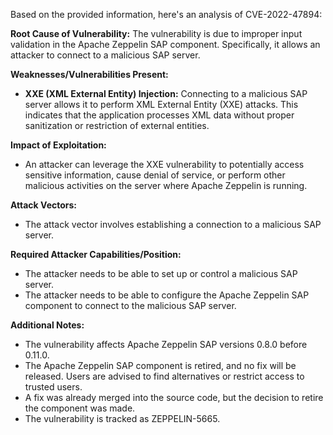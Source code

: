 Based on the provided information, here's an analysis of CVE-2022-47894:

**Root Cause of Vulnerability:**
The vulnerability is due to improper input validation in the Apache Zeppelin SAP component. Specifically, it allows an attacker to connect to a malicious SAP server.

**Weaknesses/Vulnerabilities Present:**
- **XXE (XML External Entity) Injection:** Connecting to a malicious SAP server allows it to perform XML External Entity (XXE) attacks. This indicates that the application processes XML data without proper sanitization or restriction of external entities.

**Impact of Exploitation:**
- An attacker can leverage the XXE vulnerability to potentially access sensitive information, cause denial of service, or perform other malicious activities on the server where Apache Zeppelin is running.

**Attack Vectors:**
- The attack vector involves establishing a connection to a malicious SAP server.

**Required Attacker Capabilities/Position:**
- The attacker needs to be able to set up or control a malicious SAP server.
- The attacker needs to be able to configure the Apache Zeppelin SAP component to connect to the malicious SAP server.

**Additional Notes:**
- The vulnerability affects Apache Zeppelin SAP versions 0.8.0 before 0.11.0.
- The Apache Zeppelin SAP component is retired, and no fix will be released. Users are advised to find alternatives or restrict access to trusted users.
- A fix was already merged into the source code, but the decision to retire the component was made.
- The vulnerability is tracked as ZEPPELIN-5665.